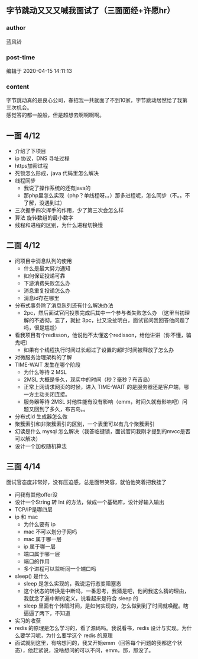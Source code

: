 ## 字节跳动又又又喊我面试了（三面面经+许愿hr）
### author 
蓝风铃
### post-time 

编辑于  2020-04-15 14:11:13
### content 
<div class="post-topic-des nc-post-content">
 <p>
  字节跳动真的是良心公司，春招我一共就面了不到10家，字节跳动居然给了我第三次机会。
  <br/>
  感觉答的都一般般，但是超想去啊啊啊啊。
 </p>
 <h2 id="一面-412">
  一面 4/12
 </h2>
 <ul>
  <li>
   介绍了下项目
  </li>
  <li>
   ip 协议，DNS 寻址过程
  </li>
  <li>
   https加密过程
  </li>
  <li>
   死锁怎么形成，java 代码里怎么解决
  </li>
  <li>
   线程同步
   <ul>
    <li>
     我说了操作系统的还有java的
    </li>
    <li>
     那php里怎么实现（php？单线程呀。。）那多进程呢，怎么同步（不。。不了解，没遇到过）
    </li>
   </ul>
  </li>
  <li>
   三次握手四次挥手的作用，少了第三次会怎么样
  </li>
  <li>
   算法 旋转数组的最小数字
  </li>
  <li>
   线程和进程的区别，为什么进程切换慢
  </li>
 </ul>
 <h2 id="二面-412">
  二面 4/12
 </h2>
 <ul>
  <li>
   问项目中消息队列的使用
   <ul>
    <li>
     什么是最大努力通知
    </li>
    <li>
     如何保证投递可靠
    </li>
    <li>
     下游消费失败怎么办
    </li>
    <li>
     消息重复投递怎么办
    </li>
    <li>
     消息id存在哪里
    </li>
   </ul>
  </li>
  <li>
   分布式事务除了消息队列还有什么解决办法
   <ul>
    <li>
     2pc，然后面试官问投票完成后其中一个参与者失败怎么办 （这里当初理解的不透彻，忘了，就扯 3pc，扯又没扯明白，面试官问我回答他问题了吗，很是尴尬）
    </li>
   </ul>
  </li>
  <li>
   看我项目有个redisson，他说他不太懂这个redisson，给他讲讲（你不懂，骗鬼吧）
   <ul>
    <li>
     如果有个线程执行时间过长超过了设置的超时时间被释放了怎么办
    </li>
   </ul>
  </li>
  <li>
   对微服务治理架构的了解
  </li>
  <li>
   TIME-WAIT 发生在哪个阶段
   <ul>
    <li>
     为什么等待 2 MSL
    </li>
    <li>
     2MSL 大概是多久，现实中的时间（秒？毫秒？布吉岛）
    </li>
    <li>
     正常上网请求网页的时候，进入 TIME-WAIT 的是服务器还是客户端，哪一方主动关闭连接。
    </li>
    <li>
     服务器等待 2MSL 对他性能有没有影响（emm，时间久就有影响吧）问题又回到了多久，布吉岛。。
    </li>
   </ul>
  </li>
  <li>
   分布式id 生成器怎么做
  </li>
  <li>
   聚簇索引和非聚簇索引的区别，一个表里可以有几个聚簇索引
  </li>
  <li>
   幻读是什么 mysql 怎么解决（我答临键锁，面试官问我刚才提到的mvcc是否可以解决）
  </li>
  <li>
   设计一个加权随机算法
  </li>
 </ul>
 <h2 id="三面-414">
  三面 4/14
 </h2>
 <p>
  面试官态度非常好，没有压迫感，总是面带笑容，就怕他笑着把我挂了
 </p>
 <ul>
  <li>
   问我有其他offer没
  </li>
  <li>
   设计一个String 转 Int 的方法，做成一个基础库，设计好输入输出
  </li>
  <li>
   TCP/IP是哪四层
  </li>
  <li>
   ip 和 mac
   <ul>
    <li>
     为什么要有 ip
    </li>
    <li>
     mac 不可以划分子网吗
    </li>
    <li>
     mac 属于哪一层
    </li>
    <li>
     ip 属于哪一层
    </li>
    <li>
     端口属于哪一层
    </li>
    <li>
     端口的作用
    </li>
    <li>
     多个进程可以监听同一个端口吗
    </li>
   </ul>
  </li>
  <li>
   sleep() 是什么
   <ul>
    <li>
     sleep 是怎么实现的，我说运行态变阻塞态
    </li>
    <li>
     这个状态的转换是中断吗，一番思考，我猜是吧，他问我这么猜的理由，我就念了遍中断的定义，说看起来是符合 sleep 的
    </li>
    <li>
     sleep 里面有个休眠时间，是如何实现的，怎么做到到了时间就唤醒。瞎逼逼了两下，不知道
    </li>
   </ul>
  </li>
  <li>
   实习的收获
  </li>
  <li>
   redis 的原理是怎么学习的，看了源码吗。我说看书，redis 设计与实现。为什么要学习呢，为什么要学这个 redis 的原理
  </li>
  <li>
   面试就到这里，有啥想问的，我又开始emm（回答每个问题的我都这个状态），他赶紧说，没啥想问的可以不问，emm，那，那没了。
  </li>
 </ul>
</div>
